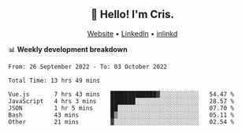 
<h2 align="center">👋 Hello! I'm Cris.</h2>
<p align="center">
  <a href="https://www.criscunas.dev">Website</a> •
  <a href="https://www.linkedin.com/in/cristophercunas/">LinkedIn</a> •
  <a href="https://www.inlinkd.app/user/cristopher%20cunas">inlinkd</a>
</p>


📊 **Weekly development breakdown**
<!--START_SECTION:waka-->

```text
From: 26 September 2022 - To: 03 October 2022

Total Time: 13 hrs 49 mins

Vue.js       7 hrs 43 mins   █████████████▓░░░░░░░░░░░   54.47 %
JavaScript   4 hrs 3 mins    ███████░░░░░░░░░░░░░░░░░░   28.57 %
JSON         1 hr 5 mins     ██░░░░░░░░░░░░░░░░░░░░░░░   07.70 %
Bash         43 mins         █▒░░░░░░░░░░░░░░░░░░░░░░░   05.11 %
Other        21 mins         ▓░░░░░░░░░░░░░░░░░░░░░░░░   02.54 %
```

<!--END_SECTION:waka-->
